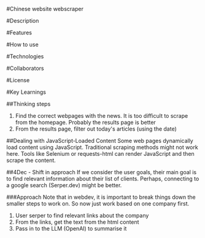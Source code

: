 #Chinese website webscraper

#Description

#Features

#How to use

#Technologies

#Collaborators

#License

#Key Learnings

##Thinking steps
1. Find the correct webpages with the news. It is too difficult to scrape from the homepage. Probably the results page is better
2. From the results page, filter out today's articles (using the date)

##Dealing with JavaScript-Loaded Content
Some web pages dynamically load content using JavaScript. Traditional scraping methods might not work here. Tools like Selenium or requests-html can render JavaScript and then scrape the content.

##4Dec - Shift in approach
If we consider the user goals, their main goal is to find relevant information about their list of clients. Perhaps, connecting to a google search (Serper.dev) might be better.

###Approach
Note that in webdev, it is important to break things down the smaller steps to work on. So now just work based on one company first.
1. User serper to find relevant links about the company
2. From the links, get the text from the html content
3. Pass in to the LLM (OpenAI) to summarise it